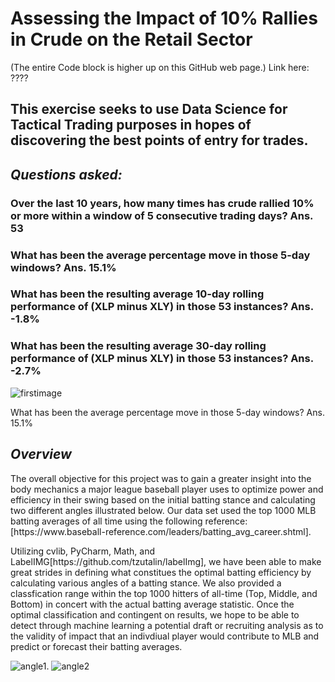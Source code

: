 # Assessing the Impact of 10% Rallies in Crude on the Retail Sector
(The entire Code block is higher up on this GitHub web page.) Link here: ????
## This exercise seeks to use Data Science for Tactical Trading purposes in hopes of discovering the best points of entry for trades.
## _Questions asked:_ 

### Over the last 10 years, how many times has crude rallied 10% or more within a window of 5 consecutive trading days?  Ans. 53
### What has been the average percentage move in those 5-day windows? Ans. 15.1%
### What has been the resulting average 10-day rolling performance of (XLP minus XLY) in those 53 instances?  Ans.  -1.8%
### What has been the resulting average 30-day rolling performance of (XLP minus XLY) in those 53 instances?  Ans.  -2.7%



![firstimage](/images/object_angle_head.png)




What has been the average percentage move in those 5-day windows? Ans. 15.1%
## _Overview_
<p> The overall objective for this project was to gain a greater insight into the body mechanics a major league
  baseball player uses to optimize power and efficiency in their swing based on the initial batting stance and calculating
  two different angles illustrated below.  Our data set used the top 1000 MLB batting averages of all time using the following
  reference: [https://www.baseball-reference.com/leaders/batting_avg_career.shtml].
  
<p> Utilizing cvlib, PyCharm, Math, and LabelIMG[https://github.com/tzutalin/labelImg], we have been able to make great strides in defining what constitues the optimal batting efficiency by calculating various angles of a batting stance.  We also provided a classfication range within the top 1000 hitters of all-time (Top, Middle, and Bottom) in concert with the actual batting average statistic.  Once the optimal classification and contingent on results, we hope to be able to detect through machine learning a potential draft or recruiting analysis as to the validity of impact that an indivdiual player would contribute to MLB and predict or forecast their batting averages.  
  
![angle1](/images/object_detect.png).    ![angle2](/images/object_angle.png)
